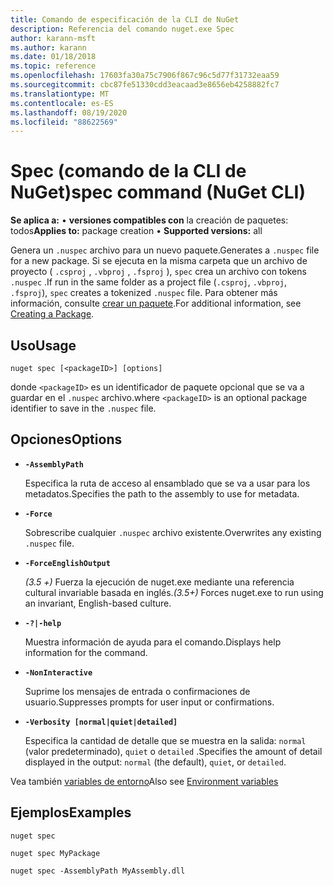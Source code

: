 ```yaml
---
title: Comando de especificación de la CLI de NuGet
description: Referencia del comando nuget.exe Spec
author: karann-msft
ms.author: karann
ms.date: 01/18/2018
ms.topic: reference
ms.openlocfilehash: 17603fa30a75c7906f867c96c5d77f31732eaa59
ms.sourcegitcommit: cbc87fe51330cdd3eacaad3e8656eb4258882fc7
ms.translationtype: MT
ms.contentlocale: es-ES
ms.lasthandoff: 08/19/2020
ms.locfileid: "88622569"
---
```

# <a name="spec-command-nuget-cli"></a><span data-ttu-id="21f14-103">Spec (comando de la CLI de NuGet)</span><span class="sxs-lookup"><span data-stu-id="21f14-103">spec command (NuGet CLI)</span></span>

<span data-ttu-id="21f14-104">**Se aplica a:** &bullet; **versiones compatibles con** la creación de paquetes: todos</span><span class="sxs-lookup"><span data-stu-id="21f14-104">**Applies to:** package creation &bullet; **Supported versions:** all</span></span>

<span data-ttu-id="21f14-105">Genera un `.nuspec` archivo para un nuevo paquete.</span><span class="sxs-lookup"><span data-stu-id="21f14-105">Generates a `.nuspec` file for a new package.</span></span> <span data-ttu-id="21f14-106">Si se ejecuta en la misma carpeta que un archivo de proyecto ( `.csproj` , `.vbproj` , `.fsproj` ), `spec` crea un archivo con tokens `.nuspec` .</span><span class="sxs-lookup"><span data-stu-id="21f14-106">If run in the same folder as a project file (`.csproj`, `.vbproj`, `.fsproj`), `spec` creates a tokenized `.nuspec` file.</span></span> <span data-ttu-id="21f14-107">Para obtener más información, consulte [crear un paquete](../../create-packages/creating-a-package.md).</span><span class="sxs-lookup"><span data-stu-id="21f14-107">For additional information, see [Creating a Package](../../create-packages/creating-a-package.md).</span></span>

## <a name="usage"></a><span data-ttu-id="21f14-108">Uso</span><span class="sxs-lookup"><span data-stu-id="21f14-108">Usage</span></span>

```cli
nuget spec [<packageID>] [options]
```

<span data-ttu-id="21f14-109">donde `<packageID>` es un identificador de paquete opcional que se va a guardar en el `.nuspec` archivo.</span><span class="sxs-lookup"><span data-stu-id="21f14-109">where `<packageID>` is an optional package identifier to save in the `.nuspec` file.</span></span>

## <a name="options"></a><span data-ttu-id="21f14-110">Opciones</span><span class="sxs-lookup"><span data-stu-id="21f14-110">Options</span></span>

- **`-AssemblyPath`**

  <span data-ttu-id="21f14-111">Especifica la ruta de acceso al ensamblado que se va a usar para los metadatos.</span><span class="sxs-lookup"><span data-stu-id="21f14-111">Specifies the path to the assembly to use for metadata.</span></span>

- **`-Force`**

  <span data-ttu-id="21f14-112">Sobrescribe cualquier `.nuspec` archivo existente.</span><span class="sxs-lookup"><span data-stu-id="21f14-112">Overwrites any existing `.nuspec` file.</span></span>


- **`-ForceEnglishOutput`**

  <span data-ttu-id="21f14-113">*(3.5 +)* Fuerza la ejecución de nuget.exe mediante una referencia cultural invariable basada en inglés.</span><span class="sxs-lookup"><span data-stu-id="21f14-113">*(3.5+)* Forces nuget.exe to run using an invariant, English-based culture.</span></span>

- **`-?|-help`**

  <span data-ttu-id="21f14-114">Muestra información de ayuda para el comando.</span><span class="sxs-lookup"><span data-stu-id="21f14-114">Displays help information for the command.</span></span>

- **`-NonInteractive`**

  <span data-ttu-id="21f14-115">Suprime los mensajes de entrada o confirmaciones de usuario.</span><span class="sxs-lookup"><span data-stu-id="21f14-115">Suppresses prompts for user input or confirmations.</span></span>

- **`-Verbosity [normal|quiet|detailed]`**

  <span data-ttu-id="21f14-116">Especifica la cantidad de detalle que se muestra en la salida: `normal` (valor predeterminado), `quiet` o `detailed` .</span><span class="sxs-lookup"><span data-stu-id="21f14-116">Specifies the amount of detail displayed in the output: `normal` (the default), `quiet`, or `detailed`.</span></span>

<span data-ttu-id="21f14-117">Vea también [variables de entorno](cli-ref-environment-variables.md)</span><span class="sxs-lookup"><span data-stu-id="21f14-117">Also see [Environment variables](cli-ref-environment-variables.md)</span></span>

## <a name="examples"></a><span data-ttu-id="21f14-118">Ejemplos</span><span class="sxs-lookup"><span data-stu-id="21f14-118">Examples</span></span>

```cli
nuget spec

nuget spec MyPackage

nuget spec -AssemblyPath MyAssembly.dll
```

